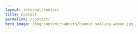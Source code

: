 ```yaml
---
layout: internal/contact
title: Contact
permalink: /contact/
hero_image: /img/content/banners/banner-smiling-woman.jpg
---
```


<!--- This child document initializes the page in Jekyll. -->